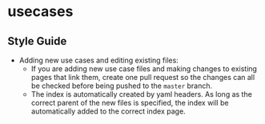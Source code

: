 # usecases



## Style Guide

- Adding new use cases and editing existing files:
  - If you are adding new use case files and making changes to existing pages that link them, create one pull request so the changes can all be checked before being pushed to the `master` branch.
  - The index is automatically created by yaml headers. As long as the correct parent of the new files is specified, the index will be automatically added to the correct index page.
